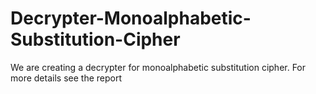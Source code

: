 # Decrypter-Monoalphabetic-Substitution-Cipher
We are creating a decrypter for monoalphabetic substitution cipher.
For more details see the report
